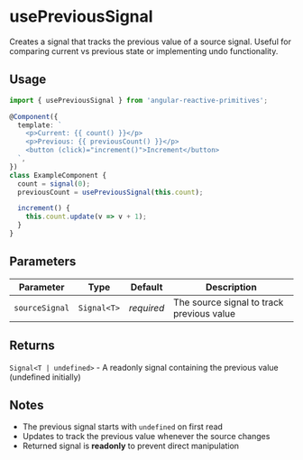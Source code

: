 # usePreviousSignal

Creates a signal that tracks the previous value of a source signal. Useful for comparing current vs previous state or implementing undo functionality.

## Usage

```ts
import { usePreviousSignal } from 'angular-reactive-primitives';

@Component({
  template: `
    <p>Current: {{ count() }}</p>
    <p>Previous: {{ previousCount() }}</p>
    <button (click)="increment()">Increment</button>
  `,
})
class ExampleComponent {
  count = signal(0);
  previousCount = usePreviousSignal(this.count);

  increment() {
    this.count.update(v => v + 1);
  }
}
```

## Parameters

| Parameter      | Type        | Default    | Description                              |
| -------------- | ----------- | ---------- | ---------------------------------------- |
| `sourceSignal` | `Signal<T>` | _required_ | The source signal to track previous value |

## Returns

`Signal<T | undefined>` - A readonly signal containing the previous value (undefined initially)

## Notes

- The previous signal starts with `undefined` on first read
- Updates to track the previous value whenever the source changes
- Returned signal is **readonly** to prevent direct manipulation
